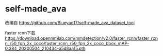 # self-made_ava
改编自
https://github.com/Blueyao17/self-made_ava_dataset_tool

faster rcnn下载
https://download.openmmlab.com/mmdetection/v2.0/faster_rcnn/faster_rcnn_r50_fpn_2x_coco/faster_rcnn_r50_fpn_2x_coco_bbox_mAP-0.384_20200504_210434-a5d8aa15.pth


